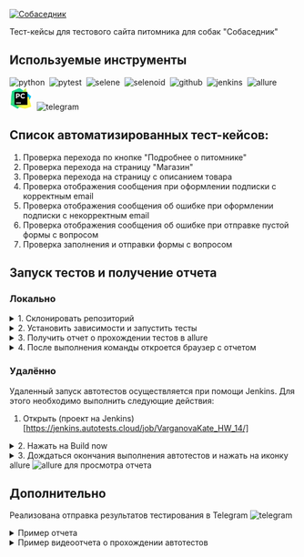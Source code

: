 <p>
  <a href="https://guru.qahacking.ru">
  <picture>
<img alt="Собаседник" src="https://guru.qahacking.ru/templates/yootheme/cache/logosobak-5f874164.png">
    </picture>
  </a>
</p>

<p>
Тест-кейсы для тестового сайта питомника для собак "Собаседник"
</p>

## Используемые инструменты
<div>
<img src="https://user-images.githubusercontent.com/25181517/183423507-c056a6f9-1ba8-4312-a350-19bcbc5a8697.png" title="python" alt="python" width="40" height="40"/>&nbsp
<img src="https://user-images.githubusercontent.com/25181517/184117132-9e89a93b-65fb-47c3-91e7-7d0f99e7c066.png" title="pytest" alt="pytest" width="40" height="40"/>&nbsp
<img src="https://user-images.githubusercontent.com/25181517/184103699-d1b83c07-2d83-4d99-9a1e-83bd89e08117.png" title="selene" alt="selene" width="40" height="40"/>&nbsp
<img src="https://selenoid.autotests.cloud/favicon.ico" title="selenoid" alt="selenoid" width="40" height="40"/>&nbsp
<img src="https://img.icons8.com/?size=100&id=3tC9EQumUAuq&format=png&color=000000" title="github" alt="github" width="40" height="40"/>&nbsp
<img src="https://user-images.githubusercontent.com/25181517/179090274-733373ef-3b59-4f28-9ecb-244bea700932.png" title="jenkins" alt="jenkins" width="40" height="40"/>&nbsp
<img src="https://camo.githubusercontent.com/501c9d05b6660ba5e1a8753b8461e60d7ff1614656102c254ab800e14a6b19fa/68747470733a2f2f616c6c7572657265706f72742e6f72672f7075626c69632f696d672f616c6c7572652d7265706f72742e737667" title="allure" alt="allure" width="40" height="40"/>&nbsp
<img src="https://raw.githubusercontent.com/devicons/devicon/master/icons/pycharm/pycharm-original.svg" title="pycharm" alt="pycharm" width="40" height="40"/>&nbsp
<img src="https://cdn-icons-png.flaticon.com/512/2111/2111646.png" title="telegram" alt="telegram" width="40" height="40"/>&nbsp
</div>

## Список автоматизированных тест-кейсов:
1. Проверка перехода по кнопке "Подробнее о питомнике"
2. Проверка перехода на страницу "Магазин"
3. Проверка перехода на страницу с описанием товара
4. Проверка отображения сообщения при оформлении подписки с корректным email
5. Проверка отображения сообщения об ошибке при оформлении подписки с некорректным email
6. Проверка отображения сообщения об ошибке при отправке пустой формы с вопросом 
7. Проверка заполнения и отправки формы с вопросом

## Запуск тестов и получение отчета

### **Локально**

<details><summary>1. Склонировать репозиторий</summary>

```
git clone https://github.com/KateVarg/HW_14.git
```
</details>

<details><summary>2. Установить зависимости и запустить тесты</summary>

```
python -m venv .venv
source .venv/bin/activate
pip install -r requirements.txt
pytest .
```
</details>

<details><summary>3. Получить отчет о прохождении тестов в allure</summary>

```
allure serve allure-results/
```
</details>

<details><summary>4. После выполнения команды откроется браузер с отчетом</summary>
    
<img src="resources/report_allure.jpeg">

</details>

### **Удалённо**

Удаленный запуск автотестов осуществляется при помощи Jenkins. Для этого необходимо выполнить следующие действия:

1. Открыть (проект на Jenkins)[https://jenkins.autotests.cloud/job/VarganovaKate_HW_14/]

<details><summary>2. Нажать на Build now</summary>

<img src="resources/jenkins.jpeg">

</details>

<details><summary>3. Дождаться окончания выполнения автотестов и нажать на иконку allure <img src="https://camo.githubusercontent.com/501c9d05b6660ba5e1a8753b8461e60d7ff1614656102c254ab800e14a6b19fa/68747470733a2f2f616c6c7572657265706f72742e6f72672f7075626c69632f696d672f616c6c7572652d7265706f72742e737667" title="allure" alt="allure" width="20" height="20"/> для просмотра отчета</summary>

<img src="resources/jenkins2.jpeg">

</details>

## **Дополнительно**

Реализована отправка результатов тестирования в Telegram <img src="https://cdn-icons-png.flaticon.com/512/2111/2111646.png" title="telegram" alt="telegram" width="20" height="20"/>  
<details><summary>Пример отчета</summary>

<img src="resources/report_telegram.jpeg" alt="report Telegram">

</details>

<details><summary>Пример видеоотчета о прохождении автотестов</summary>

<img src="resources/video_example.gif" alt="gif example report">

</details>



